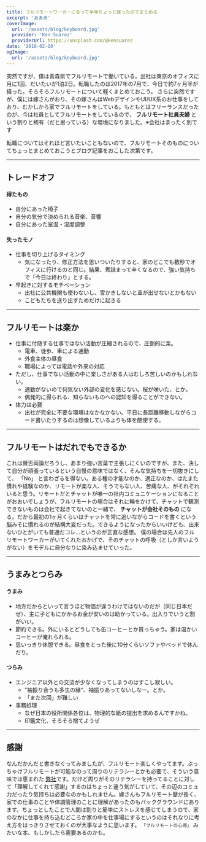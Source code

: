 ```yaml
---
title: フルリモートワーカーになって半年ちょっと経ったのでまとめる
excerpt: 'あああ'
coverImage:
  url: '/assets/blog/keyboard.jpg'
  provider: 'Ken Suarez'
  providerUrl: https://unsplash.com/@kensuarez
date: '2018-02-20'
ogImage:
  url: '/assets/blog/keyboard.jpg'
---
```


突然ですが、僕は青森県でフルリモートで働いている。出社は東京のオフィスに月に1回、だいたいが1泊2日。転職したのは2017年の7月で、今日で約7ヶ月半が経った。そろそろフルリモートについて軽くまとめておこう。
さらに突然ですが、僕には嫁さんがおり、その嫁さんはWebデザインやUI/UX系のお仕事をしており、むかしから家でフルリモートをしている。もともとはフリーランスだったのが、今は社員としてフルリモートをしているので、 __フルリモート社員夫婦__ という割りと稀有（だと思っている）な環境になりました。※会社はまったく別です


転職についてはそれほど言いたいこともないので、フルリモートそのものについてちょっとまとめておこうとブログ記事をおこした次第です。

---

## トレードオフ

#### 得たもの

- 自分にあった椅子
- 自分の気分で決められる音楽、音響
- 自分にあった室温・湿度調整

#### 失ったモノ

- 仕事を切り上げるタイミング
  - 気になったり、修正方法を思いついたりすると、家のどこでも数秒でオフィスに行けるのと同じ。結果、煮詰まって辛くなるので、強い気持ちで「今日は終わり」とする。
- 早起きに対するモチベーション
  - 出社に公共機関も使わないし、雪かきしないと車が出せないとかもない
  - こどもたちを送り出すためだけに起きる

---

## フルリモートは楽か

- 仕事に付随する仕事ではない活動が圧縮されるので、圧倒的に楽。
  - 電車、徒歩、車による通勤
  - 外食主体の昼食
  - 職場によっては電話や外来の対応
- ただし、仕事でない活動の中に楽しさがある人はむしろ苦しいのかもしれない。
  - 通勤がないので何気ない外部の変化を感じない。桜が咲いた、とか。
  - 偶発的に得られる、知らないものへの認知を得ることができない。
- 体力は必要
  - 出社が完全に不要な環境はなかなかない。平日に長距離移動しながらコード書いたりするのは想像しているよりも体を酷使する。

---

## フルリモートはだれでもできるか

これは賛否両論だろうし、あまり強い言葉で主張しにくいのですが、また、決して自分が頑張っているという自慢の意味ではなく、そんな気持ちを一切抜きにして、 「No」 と言わざるを得ない。ある種の才能なのか、適正なのか、はたまた慣れや経験なのか、リモートが楽な人、そうでもない人、苦痛な人、がそれぞれいると思う。リモートだとチャットが唯一の社内コミュニケーションになることがおおいでしょうが、フルリモートの場合はそれに輪をかけて、チャットで観測できないものは会社で起きてないのと一緒で、 __チャットが会社そのもの__ になる。だから最初の1ヶ月くらいはチャットを常に追いながらコードを書くという脳みそに慣れるのが結構大変だった。できるようになったからいいけども、出来ないひとがいても普通だコレ...というのが正直な感想。
僕の場合は先人のフルリモートワーカーがいてくれたおかげで、そのチャットの呼吸（としか言いようがない）をモデルに自分なりに染み込ませていった。

---

## うまみとつらみ

#### うまみ

- 地方だからといって言うほど物価が違うわけではないのだが（同じ日本だぜ）、主に子どもにかかるお金が安いのは助かっている。出入りでいうと割がいい。
- 節約できる。外にいるとどうしても缶コーヒーとか買っちゃう。家は温かいコーヒーが淹れられる。
- 思いっきり休憩できる。昼食をとった後に10分くらいソファやベッドで休んだり。

#### つらみ

- エンジニア以外との交流が少なくなってしまうのはすこし寂しい。
  - ”袖振り合うも多生の縁”、袖振りあってないしなー。とか。
  - 「また次回」が難しい
- 事務処理
  - なぜ日本の役所関係各位は、物理的な紙の提出を求めるんですかね。
  - 印鑑文化、そろそろ捨てようぜ

---

## 感謝

なんだかんだと書きなぐってみましたが、フルリモート楽しくやってます。ぶっちゃけフルリモートが可能なのって周りのリテラシーとかも必要で、そういう意味では恵まれた [弊社](https://www.uncovertruth.co.jp/ja/)です。だけど周りがそのリテラシーを持ってることに対して「理解してくれて感謝」するのはちょっと違う気がしていて、その辺のコミュ力だったり気持ちは必要なのかもしれません。嫁さんもフルリモート歴が長く、家での仕事のことや体調管理のことに理解があったのもバックグラウンドにあります。ちょっとしたことで人間は割りと簡単にストレスを感じてしまうので、家のなかに仕事を持ち込むどころか家の中を仕事場にするというのはそれなりに考え方をはっきりさせておくのが大事なように思います。 `「フルリモートの心得」` みたいな本、もしかしたら需要あるのかも。

